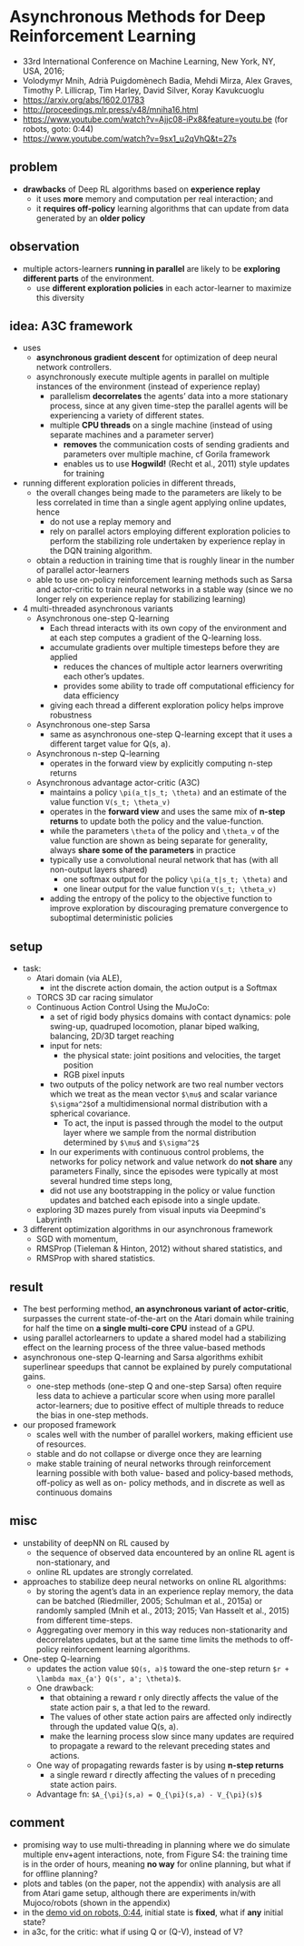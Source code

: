 # Asynchronous Methods for Deep Reinforcement Learning
* 33rd International Conference on Machine Learning, New York, NY, USA, 2016;
* Volodymyr Mnih, Adrià Puigdomènech Badia, Mehdi Mirza, Alex Graves, Timothy P. Lillicrap, Tim Harley, 
  David Silver, Koray Kavukcuoglu
* https://arxiv.org/abs/1602.01783
* http://proceedings.mlr.press/v48/mniha16.html
* https://www.youtube.com/watch?v=Ajjc08-iPx8&feature=youtu.be (for robots, goto: 0:44)
* https://www.youtube.com/watch?v=9sx1_u2qVhQ&t=27s

## problem
* **drawbacks** of Deep RL algorithms based on **experience replay**
  * it uses **more** memory and computation per real interaction; and 
  * it **requires off-policy** learning algorithms that can update from data generated by an **older policy**

## observation
* multiple actors-learners **running in parallel** are likely to be **exploring different parts** of the environment.
  * use **different exploration policies** in each actor-learner to maximize this diversity
  
## idea: A3C framework
* uses 
  * **asynchronous gradient descent** for  optimization of deep neural network controllers.
  * asynchronously execute multiple agents in parallel on multiple instances of the environment
    (instead of experience replay)
    * parallelism **decorrelates** the agents’ data into a more stationary process, since 
      at any given time-step the parallel agents will be experiencing a variety of different states.
    * multiple **CPU threads** on a single machine (instead of using separate machines and a parameter server)
      * **removes** the communication costs of sending gradients and parameters over multiple machine, cf Gorila framework
      * enables us to use **Hogwild!** (Recht et al., 2011) style updates for training
* running different exploration policies in different threads, 
  * the overall changes being made to the parameters are likely to be less correlated in time 
    than a single agent applying online updates, hence
    * do not use a replay memory and 
    * rely on parallel actors employing different exploration policies to perform the stabilizing role 
      undertaken by experience replay in the DQN training algorithm. 
  * obtain a reduction in training time that is roughly linear in the number of parallel actor-learners
  * able to use on-policy reinforcement learning methods such as Sarsa and actor-critic to 
    train neural networks in a stable way (since we no longer rely on experience replay for stabilizing learning)
* 4 multi-threaded asynchronous variants
  * Asynchronous one-step Q-learning
    * Each thread interacts with its own copy of the environment and 
      at each step computes a gradient of the Q-learning loss.
    * accumulate gradients over multiple timesteps before they are applied
      * reduces the chances of multiple actor learners overwriting each other’s updates. 
      * provides some ability to trade off computational efficiency for data efficiency
    * giving each thread a different exploration policy helps improve robustness  
  * Asynchronous one-step Sarsa
    * same as asynchronous one-step Q-learning except that it uses a different target value for Q(s, a).
  * Asynchronous n-step Q-learning
    * operates in the forward view by explicitly computing n-step returns
  * Asynchronous advantage actor-critic (A3C)
    * maintains a policy `\pi(a_t|s_t; \theta)`  and an estimate of the value function `V(s_t; \theta_v)` 
    * operates in the **forward view** and uses the same mix of **n-step returns** to 
      update both the policy and the value-function.
    * while the parameters `\theta` of the policy and `\theta_v` of the value function are 
      shown as being separate for generality, always **share some of the parameters** in practice    
    * typically use a convolutional neural network that has (with all non-output layers shared)
      * one softmax output for the policy `\pi(a_t|s_t; \theta)` and 
      * one linear output for the value function `V(s_t; \theta_v)` 
    * adding the entropy of the policy to the objective function to improve exploration by 
      discouraging premature convergence to suboptimal deterministic policies

## setup
* task: 
  * Atari domain (via ALE), 
    * int the discrete action domain, the action output is a Softmax
  * TORCS 3D car racing simulator
  * Continuous Action Control Using the MuJoCo: 
    * a set of rigid body physics domains with contact dynamics:
      pole swing-up, quadruped locomotion, planar biped walking, balancing, 2D/3D target reaching
    * input for nets: 
      * the physical state: joint positions and velocities, the target position
      * RGB pixel inputs
    * two outputs of the policy network are two real number vectors which we treat as 
      the mean vector `$\mu$` and scalar variance `$\sigma^2$`of a multidimensional normal distribution with 
      a spherical covariance. 
      * To act, the input is passed through the model to the output layer where 
        we sample from the normal distribution determined by `$\mu$` and `$\sigma^2$`    
     * In our experiments with continuous control problems, 
       the networks for policy network and value network do **not share** any parameters
       Finally, since the episodes were typically at most several hundred time steps long,
     * did not use any bootstrapping in the policy or value function updates and 
       batched each episode into a single update.
  * exploring 3D mazes purely from visual inputs via Deepmind's Labyrinth
* 3 different optimization algorithms in our asynchronous framework
  * SGD with momentum, 
  * RMSProp (Tieleman & Hinton, 2012) without shared statistics, and 
  * RMSProp with shared statistics.

## result
* The best performing method, **an asynchronous variant of actor-critic**, surpasses
  the current state-of-the-art on the Atari domain while training for
  half the time on **a single multi-core CPU** instead of a GPU.
* using parallel actorlearners to update a shared model had
  a stabilizing effect on the learning process of the three value-based methods
* asynchronous one-step Q-learning and Sarsa algorithms exhibit superlinear speedups that 
  cannot be explained by purely computational gains. 
  * one-step methods (one-step Q and one-step Sarsa) often require less data to 
    achieve a particular score when using more parallel actor-learners;
    due to positive effect of multiple threads to reduce the bias in one-step methods. 
* our proposed framework 
  * scales well with the number of parallel workers, making efficient use of resources.
  * stable and do not collapse or diverge once they are learning
  * make stable training of neural networks through reinforcement learning possible with 
    both value- based and policy-based methods, off-policy as well as on- policy methods, and 
    in discrete as well as continuous domains
  
## misc
* unstability of deepNN on RL caused by
  * the sequence of observed data encountered by an online RL agent is non-stationary, and 
  * online RL updates are strongly correlated.
* approaches to stabilize deep neural networks on online RL algorithms:
  * by storing the agent’s data in an experience replay memory, 
    the data can be batched (Riedmiller, 2005; Schulman et al., 2015a) or 
    randomly sampled (Mnih et al., 2013; 2015; Van Hasselt et al., 2015) from different time-steps. 
  * Aggregating over memory in this way reduces non-stationarity and decorrelates updates, but 
    at the same time limits the methods to off-policy reinforcement learning algorithms.
* One-step Q-learning
  * updates the action value `$Q(s, a)$` toward the one-step return `$r + \lambda max_{a'} Q(s', a'; \theta)$`. 
  * One drawback:
    * that obtaining a reward r only directly affects the value of the state action pair s, a that led to the reward. 
    * The values of other state action pairs are affected only indirectly through the updated value Q(s, a). 
    * make the learning process slow since many updates are required to propagate a reward to 
      the relevant preceding states and actions.
  * One way of propagating rewards faster is by using **n-step returns**
    * a single reward r directly affecting the values of n preceding state action pairs.
  * Advantage fn: `$A_{\pi}(s,a) = Q_{\pi}(s,a) - V_{\pi}(s)$`
    
 ## comment
 * promising way to use multi-threading in planning where we do simulate multiple env+agent interactions,
   note, from Figure S4: the training time is in the order of hours, meaning **no way** for online planning, 
   but what if for offline planning? 
 * plots and tables (on the paper, not the appendix) with analysis are all from Atari game setup, 
   although there are experiments in/with Mujoco/robots (shown in the appendix)
 * in the [demo vid on robots, 0:44](https://www.youtube.com/watch?v=Ajjc08-iPx8&feature=youtu.be), 
    initial state is **fixed**, what if **any** initial state?
 * in a3c, for the critic: what if using Q or (Q-V), instead of V?
